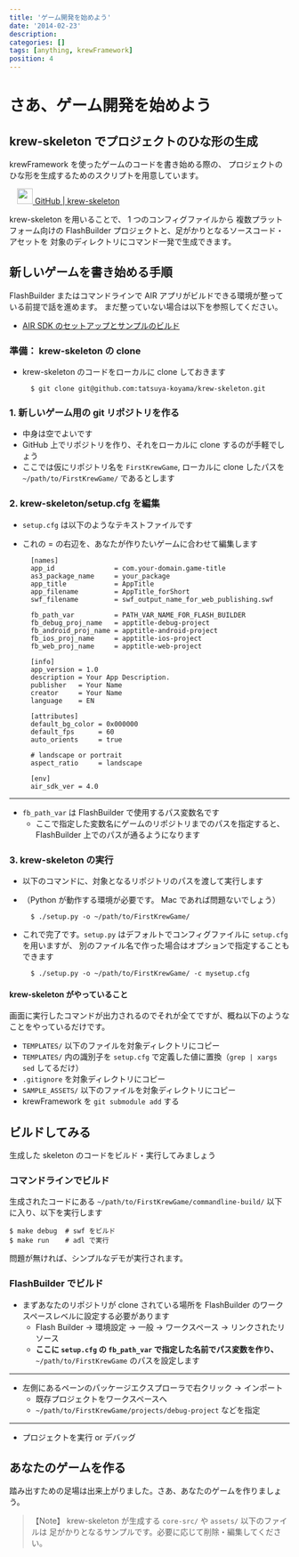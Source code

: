 ```yaml
---
title: 'ゲーム開発を始めよう'
date: '2014-02-23'
description:
categories: []
tags: [anything, krewFramework]
position: 4
---
```


# さあ、ゲーム開発を始めよう

## krew-skeleton でプロジェクトのひな形の生成

krewFramework を使ったゲームのコードを書き始める際の、
プロジェクトのひな形を生成するためのスクリプトを用意しています。

<a href="https://github.com/tatsuya-koyama/krew-skeleton"
   class="btn large-btn" style="margin: 0.5em 1.0em;">
  <img class="btn-icon" src="{{urls.media}}/krewfw/GitHub-Mark-64px.png" width="28" height="28" />
  GitHub | krew-skeleton
</a>

krew-skeleton を用いることで、 1 つのコンフィグファイルから
複数プラットフォーム向けの FlashBuilder プロジェクトと、足がかりとなるソースコード・アセットを
対象のディレクトリにコマンド一発で生成できます。


## 新しいゲームを書き始める手順

FlashBuilder またはコマンドラインで AIR アプリがビルドできる環境が整っている前提で話を進めます。
まだ整っていない場合は以下を参照してください。

- [AIR SDK のセットアップとサンプルのビルド](/krew-framework/instllation)

### 準備： krew-skeleton の clone

- krew-skeleton のコードをローカルに clone しておきます

        $ git clone git@github.com:tatsuya-koyama/krew-skeleton.git

### 1. 新しいゲーム用の git リポジトリを作る

- 中身は空でよいです
- GitHub 上でリポジトリを作り、それをローカルに clone するのが手軽でしょう
- ここでは仮にリポジトリ名を `FirstKrewGame`,
  ローカルに clone したパスを `~/path/to/FirstKrewGame/` であるとします

### 2. krew-skeleton/setup.cfg を編集

- `setup.cfg` は以下のようなテキストファイルです
- これの = の右辺を、あなたが作りたいゲームに合わせて編集します

        [names]
        app_id               = com.your-domain.game-title
        as3_package_name     = your_package
        app_title            = AppTitle
        app_filename         = AppTitle_forShort
        swf_filename         = swf_output_name_for_web_publishing.swf
        
        fb_path_var          = PATH_VAR_NAME_FOR_FLASH_BUILDER
        fb_debug_proj_name   = apptitle-debug-project
        fb_android_proj_name = apptitle-android-project
        fb_ios_proj_name     = apptitle-ios-project
        fb_web_proj_name     = apptitle-web-project
        
        [info]
        app_version = 1.0
        description = Your App Description.
        publisher   = Your Name
        creator     = Your Name
        language    = EN
        
        [attributes]
        default_bg_color = 0x000000
        default_fps      = 60
        auto_orients     = true
        
        # landscape or portrait
        aspect_ratio     = landscape
        
        [env]
        air_sdk_ver = 4.0

___

- `fb_path_var` は FlashBuilder で使用するパス変数名です
    - ここで指定した変数名にゲームのリポジトリまでのパスを指定すると、
      FlashBuilder 上でのパスが通るようになります

### 3. krew-skeleton の実行

- 以下のコマンドに、対象となるリポジトリのパスを渡して実行します
- （Python が動作する環境が必要です。 Mac であれば問題ないでしょう）

        $ ./setup.py -o ~/path/to/FirstKrewGame/

- これで完了です。`setup.py` はデフォルトでコンフィグファイルに `setup.cfg` を用いますが、
  別のファイル名で作った場合はオプションで指定することもできます

        $ ./setup.py -o ~/path/to/FirstKrewGame/ -c mysetup.cfg

#### krew-skeleton がやっていること

画面に実行したコマンドが出力されるのでそれが全てですが、概ね以下のようなことをやっているだけです。

- `TEMPLATES/` 以下のファイルを対象ディレクトリにコピー
- `TEMPLATES/` 内の識別子を `setup.cfg` で定義した値に置換（`grep | xargs sed` してるだけ）
- `.gitignore` を対象ディレクトリにコピー
- `SAMPLE_ASSETS/` 以下のファイルを対象ディレクトリにコピー
- krewFramework を `git submodule add` する


## ビルドしてみる

生成した skeleton のコードをビルド・実行してみましょう

### コマンドラインでビルド

生成されたコードにある `~/path/to/FirstKrewGame/commandline-build/` 以下に入り、以下を実行します

    $ make debug  # swf をビルド
    $ make run    # adl で実行

問題が無ければ、シンプルなデモが実行されます。

### FlashBuilder でビルド

- まずあなたのリポジトリが clone されている場所を FlashBuilder のワークスペースレベルに設定する必要があります
    - Flash Builder → 環境設定 → 一般 → ワークスペース → リンクされたリソース
    - **ここに `setup.cfg` の `fb_path_var` で指定した名前でパス変数を作り、**
      `~/path/to/FirstKrewGame` のパスを設定します

___

- 左側にあるペーンのパッケージエクスプローラで右クリック → インポート
    - 既存プロジェクトをワークスペースへ
    - `~/path/to/FirstKrewGame/projects/debug-project` などを指定

___

- プロジェクトを実行 or デバッグ


## あなたのゲームを作る

踏み出すための足場は出来上がりました。さあ、あなたのゲームを作りましょう。

> 【Note】 krew-skeleton が生成する `core-src/` や `assets/` 以下のファイルは
> 足がかりとなるサンプルです。必要に応じて削除・編集してください。

<br/><br/>

